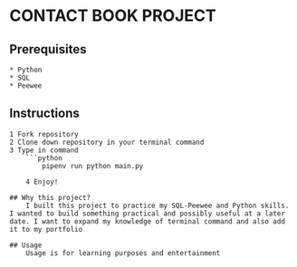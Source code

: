 # CONTACT BOOK PROJECT

## Prerequisites
    * Python
    * SQL
    * Peewee

## Instructions
    1 Fork repository 
    2 Clone down repository in your terminal command
    3 Type in command
        ```python
            pipenv run python main.py
```
    4 Enjoy!

## Why this project?
    I built this project to practice my SQL-Peewee and Python skills. I wanted to build something practical and possibly useful at a later date. I want to expand my knowledge of terminal command and also add it to my portfolio

## Usage
    Usage is for learning purposes and entertainment


